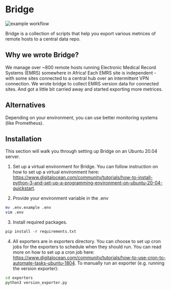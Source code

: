 
# Bridge

![example workflow](https://github.com/DoxDevOps/bridge/actions/workflows/python-package.yml/badge.svg)

Bridge is a collection of scripts that help you export various metrices of remote hosts to a central data repo.

## Why we wrote Bridge?

We manage over ~800 remote hosts running Electronic Medical Record Systems (EMRS) somewhere in Africa! Each EMRS site is independent - with some sites connected to a central hub over an intermittent VPN connection. We wrote bridge to collect EMRS version data for connected sites. And got a little bit carried away and started exporting more metrices.

## Alternatives

Depending on your environment, you can use better monitoring systems (like Prometheus).

## Installation

This section will walk you through setting up Bridge on an Ubuntu 20.04 server.

1. Set up a virtual environment for Bridge. You can follow instruction on how to set up a virtual environment here: <https://www.digitalocean.com/community/tutorials/how-to-install-python-3-and-set-up-a-programming-environment-on-ubuntu-20-04-quickstart>.

2. Provide your environment variable in the .env

```bash
mv .env.example .env
vim .env
```

3. Install required packages.

```python
pip install -r requirements.txt
```

4. All exporters are in exporters directory. You can choose to set up cron jobs for the exporters to schedule when they should run. You can read more on how to set up a cron job here: <https://www.digitalocean.com/community/tutorials/how-to-use-cron-to-automate-tasks-ubuntu-1804>. To manually run an exporter (e.g. running the version exporter):

```bash
cd exporters
python3 version_exporter.py
```
